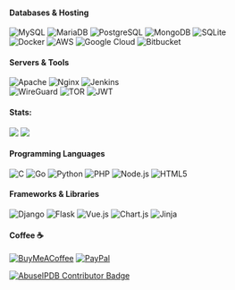 #### Databases & Hosting  
![MySQL](https://img.shields.io/badge/MySQL-%234479A1.svg?style=for-the-badge&logo=mysql&logoColor=white) ![MariaDB](https://img.shields.io/badge/MariaDB-%23003545.svg?style=for-the-badge&logo=mariadb&logoColor=white) ![PostgreSQL](https://img.shields.io/badge/PostgreSQL-%23316192.svg?style=for-the-badge&logo=postgresql&logoColor=white) ![MongoDB](https://img.shields.io/badge/MongoDB-%234EA94B.svg?style=for-the-badge&logo=mongodb&logoColor=white) ![SQLite](https://img.shields.io/badge/SQLite-%2307405E.svg?style=for-the-badge&logo=sqlite&logoColor=white)  
![Docker](https://img.shields.io/badge/Docker-%230db7ed.svg?style=for-the-badge&logo=docker&logoColor=white) ![AWS](https://img.shields.io/badge/AWS-%23FF9900.svg?style=for-the-badge&logo=amazonaws&logoColor=white) ![Google Cloud](https://img.shields.io/badge/Google%20Cloud-%234285F4.svg?style=for-the-badge&logo=googlecloud&logoColor=white) ![Bitbucket](https://img.shields.io/badge/Bitbucket-%230047B3.svg?style=for-the-badge&logo=bitbucket&logoColor=white)

#### Servers & Tools  
![Apache](https://img.shields.io/badge/Apache-%23D42029.svg?style=for-the-badge&logo=apache&logoColor=white) ![Nginx](https://img.shields.io/badge/Nginx-%23009639.svg?style=for-the-badge&logo=nginx&logoColor=white) ![Jenkins](https://img.shields.io/badge/Jenkins-%232C5263.svg?style=for-the-badge&logo=jenkins&logoColor=white)  
![WireGuard](https://img.shields.io/badge/WireGuard-%2388171A.svg?style=for-the-badge&logo=wireguard&logoColor=white) ![TOR](https://img.shields.io/badge/TOR-%237E4798.svg?style=for-the-badge&logo=torproject&logoColor=white) ![JWT](https://img.shields.io/badge/JWT-%23000000.svg?style=for-the-badge&logo=jsonwebtokens&logoColor=white)

#### Stats:
![](https://github-readme-stats.vercel.app/api?username=Birdo1221&theme=dark&hide_border=false&include_all_commits=true&count_private=false)
![](https://github-readme-stats.vercel.app/api/top-langs/?username=Birdo1221&theme=dark&hide_border=false&include_all_commits=true&count_private=false&layout=compact)

#### Programming Languages  
![C](https://img.shields.io/badge/C-%2300599C.svg?style=for-the-badge&logo=c&logoColor=white) ![Go](https://img.shields.io/badge/Go-%2300ADD8.svg?style=for-the-badge&logo=go&logoColor=white) ![Python](https://img.shields.io/badge/Python-%233670A0.svg?style=for-the-badge&logo=python&logoColor=ffdd54) ![PHP](https://img.shields.io/badge/PHP-%23777BB4.svg?style=for-the-badge&logo=php&logoColor=white) ![Node.js](https://img.shields.io/badge/Node.js-%236DA55F.svg?style=for-the-badge&logo=node.js&logoColor=white) ![HTML5](https://img.shields.io/badge/HTML5-%23E34F26.svg?style=for-the-badge&logo=html5&logoColor=white)

#### Frameworks & Libraries  
![Django](https://img.shields.io/badge/Django-%23092E20.svg?style=for-the-badge&logo=django&logoColor=white) ![Flask](https://img.shields.io/badge/Flask-%23000000.svg?style=for-the-badge&logo=flask&logoColor=white) ![Vue.js](https://img.shields.io/badge/Vue.js-%2335495E.svg?style=for-the-badge&logo=vuedotjs&logoColor=%234FC08D) ![Chart.js](https://img.shields.io/badge/Chart.js-F5788D.svg?style=for-the-badge&logo=chartdotjs&logoColor=white) ![Jinja](https://img.shields.io/badge/Jinja-White.svg?style=for-the-badge&logo=jinja&logoColor=black)

#### Coffee ☕
[![BuyMeACoffee](https://img.shields.io/badge/Buy%20Me%20a%20Coffee-ffdd00?style=for-the-badge&logo=buy-me-a-coffee&logoColor=black)](https://buymeacoffee.com/birdo) [![PayPal](https://img.shields.io/badge/PayPal-00457C?style=for-the-badge&logo=paypal&logoColor=white)](https://paypal.me/BirdoDonations) 

[![AbuseIPDB Contributor Badge](https://www.abuseipdb.com/contributor/137416.svg)](https://www.abuseipdb.com/user/137416)
